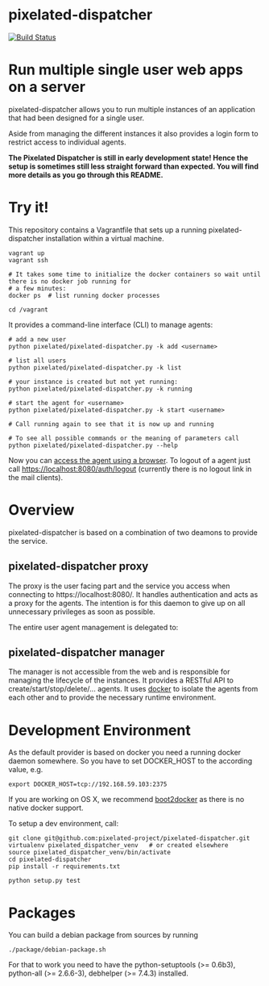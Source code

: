 pixelated-dispatcher
====================

[![Build Status](https://travis-ci.org/pixelated-project/pixelated-dispatcher.svg?branch=master)](https://travis-ci.org/pixelated-project/pixelated-dispatcher)

# Run multiple single user web apps on a server

pixelated-dispatcher allows you to run multiple instances of an application that had been designed for a single user.

Aside from managing the different instances it also provides a login form to restrict access to individual agents.


**The Pixelated Dispatcher is still in early development state! Hence the setup is sometimes still less straight forward than expected. You will find more details as you go through this README.**

# Try it!

This repository contains a Vagrantfile that sets up a running pixelated-dispatcher installation within a virtual machine.

    vagrant up
    vagrant ssh
    
    # It takes some time to initialize the docker containers so wait until there is no docker job running for
    # a few minutes:
    docker ps  # list running docker processes
    
    cd /vagrant
    
It provides a command-line interface (CLI) to manage agents:

    # add a new user
    python pixelated/pixelated-dispatcher.py -k add <username>

    # list all users
    python pixelated/pixelated-dispatcher.py -k list
    
    # your instance is created but not yet running:
    python pixelated/pixelated-dispatcher.py -k running
    
    # start the agent for <username>
    python pixelated/pixelated-dispatcher.py -k start <username>
    
    # Call running again to see that it is now up and running
    
    # To see all possible commands or the meaning of parameters call
    python pixelated/pixelated-dispatcher.py --help

Now you can [access the agent using a browser](https://localhost:8080/). To logout of a agent just call
[https://localhost:8080/auth/logout](https://localhost:8080/auth/logout) (currently there is no logout link
in the mail clients).
    
# Overview

pixelated-dispatcher is based on a combination of two deamons to provide the service.

## pixelated-dispatcher proxy

The proxy is the user facing part and the service you access when connecting to https://localhost:8080/.
It handles authentication and acts as a proxy for the agents. The intention is for this daemon to give up on
all unnecessary privileges as soon as possible. 

The entire user agent management is delegated to:

## pixelated-dispatcher manager

The manager is not accessible from the web and is responsible for managing the lifecycle of the instances.
It provides a RESTful API to create/start/stop/delete/... agents. It uses [docker](https://github.com/dotcloud/docker)
to isolate the agents from each other and to provide the necessary runtime environment.

# Development Environment

As the default provider is based on docker you need a running docker daemon somewhere. So you have to set
DOCKER_HOST to the according value, e.g.

    export DOCKER_HOST=tcp://192.168.59.103:2375
    
If you are working on OS X, we recommend [boot2docker](http://boot2docker.io/) as there is no native docker support.

To setup a dev environment, call:

    git clone git@github.com:pixelated-project/pixelated-dispatcher.git
    virtualenv pixelated_dispatcher_venv   # or created elsewhere
    source pixelated_dispatcher_venv/bin/activate
    cd pixelated-dispatcher
    pip install -r requirements.txt
    
    python setup.py test

# Packages

You can build a debian package from sources by running

	./package/debian-package.sh

For that to work you need to have the python-setuptools (>= 0.6b3), python-all (>= 2.6.6-3), debhelper (>= 7.4.3) installed.

